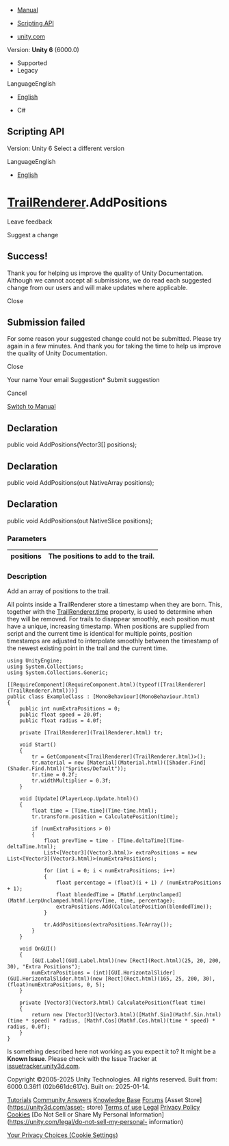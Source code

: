 [ ]()

  * [Manual](../Manual/index.html)
  * [Scripting API](../ScriptReference/index.html)

  * [unity.com](https://unity.com/)

Version: **Unity 6** (6000.0)

  * Supported
  * Legacy

LanguageEnglish

  * [English]()

  * C#

[ ](https://docs.unity3d.com)

## Scripting API

Version: Unity 6 Select a different version

LanguageEnglish

  * [English]()

#  [TrailRenderer](TrailRenderer.html).AddPositions

Leave feedback

Suggest a change

## Success!

Thank you for helping us improve the quality of Unity Documentation. Although
we cannot accept all submissions, we do read each suggested change from our
users and will make updates where applicable.

Close

## Submission failed

For some reason your suggested change could not be submitted. Please <a>try
again</a> in a few minutes. And thank you for taking the time to help us
improve the quality of Unity Documentation.

Close

Your name Your email Suggestion* Submit suggestion

Cancel

[Switch to Manual](../Manual/class-TrailRenderer.html "Go to TrailRenderer
Component in the Manual")

## Declaration

public void AddPositions(Vector3[] positions);

## Declaration

public void AddPositions(out NativeArray<Vector3> positions);

## Declaration

public void AddPositions(out NativeSlice<Vector3> positions);

### Parameters

positions | The positions to add to the trail.  
---|---  
  
### Description

Add an array of positions to the trail.

All points inside a TrailRenderer store a timestamp when they are born. This,
together with the [TrailRenderer.time](time.html) property, is used to
determine when they will be removed. For trails to disappear smoothly, each
position must have a unique, increasing timestamp. When positions are supplied
from script and the current time is identical for multiple points, position
timestamps are adjusted to interpolate smoothly between the timestamp of the
newest existing point in the trail and the current time.

    
    
    using UnityEngine;
    using System.Collections;
    using System.Collections.Generic;  
      
    [[RequireComponent](RequireComponent.html)(typeof([TrailRenderer](TrailRenderer.html)))]
    public class ExampleClass : [MonoBehaviour](MonoBehaviour.html)
    {
        public int numExtraPositions = 0;
        public float speed = 20.0f;
        public float radius = 4.0f;  
      
        private [TrailRenderer](TrailRenderer.html) tr;  
      
        void Start()
        {
            tr = GetComponent<[TrailRenderer](TrailRenderer.html)>();
            tr.material = new [Material](Material.html)([Shader.Find](Shader.Find.html)("Sprites/Default"));
            tr.time = 0.2f;
            tr.widthMultiplier = 0.3f;
        }  
      
        void [Update](PlayerLoop.Update.html)()
        {
            float time = [Time.time](Time-time.html);
            tr.transform.position = CalculatePosition(time);  
      
            if (numExtraPositions > 0)
            {
                float prevTime = time - [Time.deltaTime](Time-deltaTime.html);
                List<[Vector3](Vector3.html)> extraPositions = new List<[Vector3](Vector3.html)>(numExtraPositions);  
      
                for (int i = 0; i < numExtraPositions; i++)
                {
                    float percentage = (float)(i + 1) / (numExtraPositions + 1);
                    float blendedTime = [Mathf.LerpUnclamped](Mathf.LerpUnclamped.html)(prevTime, time, percentage);
                    extraPositions.Add(CalculatePosition(blendedTime));
                }  
      
                tr.AddPositions(extraPositions.ToArray());
            }
        }  
      
        void OnGUI()
        {
            [GUI.Label](GUI.Label.html)(new [Rect](Rect.html)(25, 20, 200, 30), "Extra Positions");
            numExtraPositions = (int)[GUI.HorizontalSlider](GUI.HorizontalSlider.html)(new [Rect](Rect.html)(165, 25, 200, 30), (float)numExtraPositions, 0, 5);
        }  
      
        private [Vector3](Vector3.html) CalculatePosition(float time)
        {
            return new [Vector3](Vector3.html)([Mathf.Sin](Mathf.Sin.html)(time * speed) * radius, [Mathf.Cos](Mathf.Cos.html)(time * speed) * radius, 0.0f);
        }
    }
    

Is something described here not working as you expect it to? It might be a
**Known Issue**. Please check with the Issue Tracker at
[issuetracker.unity3d.com](https://issuetracker.unity3d.com).

Copyright ©2005-2025 Unity Technologies. All rights reserved. Built from:
6000.0.36f1 (02b661dc617c). Built on: 2025-01-14.

[Tutorials](https://unity3d.com/learn) [Community
Answers](https://answers.unity3d.com) [Knowledge
Base](https://support.unity3d.com/hc/en-us)
[Forums](https://forum.unity3d.com) [Asset Store](https://unity3d.com/asset-
store) [Terms of use](https://docs.unity3d.com/Manual/TermsOfUse.html)
[Legal](https://unity.com/legal) [Privacy
Policy](https://unity.com/legal/privacy-policy)
[Cookies](https://unity.com/legal/cookie-policy) [Do Not Sell or Share My
Personal Information](https://unity.com/legal/do-not-sell-my-personal-
information)

[Your Privacy Choices (Cookie Settings)](javascript:void\(0\);)

